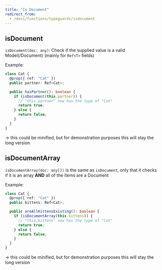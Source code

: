 ```yaml
---
title: "Is Document"
redirect_from:
  - /docs/functions/typeguards/isdocument
---
```


## isDocument

`isDocument(doc: any)`: Check if the supplied value is a valid Model(/Document) (mainly for `Ref<T>` fields)

Example:

```ts
class Cat {
  @prop({ ref: "Cat" })
  public partner: Ref<Cat>;

  public hasPartner(): boolean {
    if (isDocument(this.partner)) {
      // "this.partner" now has the type of "Cat"
      return true;
    } else {
      return false;
    }
  }
}
```

-> this could be minified, but for demonstration purposes this will stay the long version

## isDocumentArray

`isDocumentArray(doc: any[])` is the same as `isDocument`, only that it checks if it is an array **AND** all of the items are a Document

Example:

```ts
class Cat {
  @prop({ ref: "Cat" })
  public kittens: Ref<Cat>;

  public areAllKittensExisting(): boolean {
    if (isDocumentArray(this.kittens)) {
      // "this.kittens" now has the type of "Cat"
      return true;
    } else {
      return false;
    }
  }
}
```

-> this could be minified, but for demonstration purposes this will stay the long version
